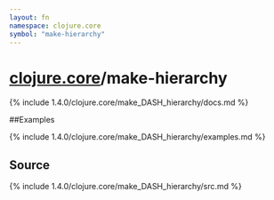 ```yaml
---
layout: fn
namespace: clojure.core
symbol: "make-hierarchy"
---
```


# [clojure.core](../)/make-hierarchy

{% include 1.4.0/clojure.core/make_DASH_hierarchy/docs.md %}

##Examples

{% include 1.4.0/clojure.core/make_DASH_hierarchy/examples.md %}
## Source
{% include 1.4.0/clojure.core/make_DASH_hierarchy/src.md %}

